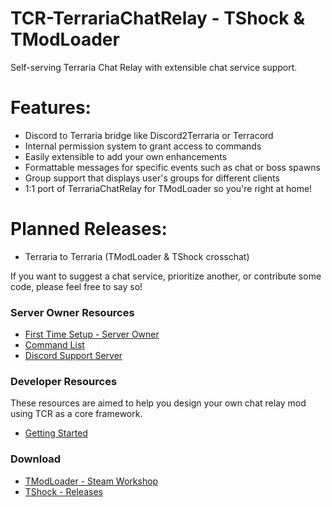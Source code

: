 # TCR-TerrariaChatRelay - TShock & TModLoader
Self-serving Terraria Chat Relay with extensible chat service support.
# Features:
* Discord to Terraria bridge like Discord2Terraria or Terracord
* Internal permission system to grant access to commands
* Easily extensible to add your own enhancements
* Formattable messages for specific events such as chat or boss spawns
* Group support that displays user's groups for different clients
* 1:1 port of TerrariaChatRelay for TModLoader so you're right at home!
# Planned Releases:
* Terraria to Terraria (TModLoader & TShock crosschat)

If you want to suggest a chat service, prioritize another, or contribute some code, please feel free to say so!
### Server Owner Resources
* [First Time Setup - Server Owner](https://github.com/xNarnia/TCR-TerrariaChatRelay/wiki/First-Time-Setup-Server-Owner)
* [Command List](https://github.com/xNarnia/TCR-TerrariaChatRelay/wiki/Commands)
* [Discord Support Server](https://discord.gg/xAQGT4VetN)
### Developer Resources
These resources are aimed to help you design your own chat relay mod using TCR as a core framework.
* [Getting Started](https://github.com/xNarnia/TCR-TerrariaChatRelay/wiki/Getting-Started)
### Download
* [TModLoader - Steam Workshop](https://steamcommunity.com/sharedfiles/filedetails/?id=2669581349)
* [TShock - Releases](https://github.com/xNarnia/TCR-TerrariaChatRelay/releases)

